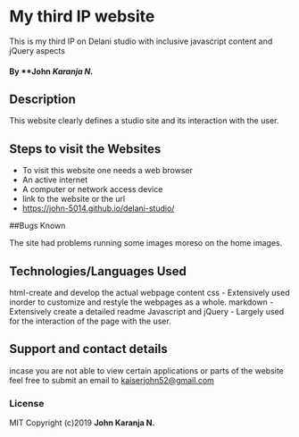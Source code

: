 # My third IP website
This is my third IP on Delani studio with inclusive javascript content and jQuery aspects
#### By **John *Karanja N.*
## Description
This website clearly defines a studio site and its interaction with the user.
## Steps to visit the Websites
* To visit this website one needs a web browser
* An active internet
* A computer or network access device
* link to the website or the url
* https://john-5014.github.io/delani-studio/


##Bugs Known

The site had problems running some images moreso on the home images.
## Technologies/Languages Used
html-create and develop the actual webpage content
css - Extensively used inorder to customize and restyle the webpages as a whole.
markdown - Extensively create a detailed readme
Javascript and jQuery - Largely used for the interaction of the page with the user.
## Support and contact details
incase you are not able to view certain applications or parts of the website feel free to submit an email to kaiserjohn52@gmail.com

### License
MIT
Copyright (c)2019 **John Karanja N.**